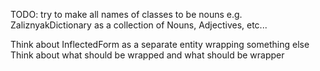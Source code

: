 TODO: try to make all names of classes to be nouns e.g. 
ZaliznyakDictionary as a collection of Nouns, Adjectives, etc...

Think about InflectedForm as a separate entity wrapping something else
Think about what should be wrapped and what should be wrapper
